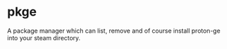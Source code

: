 # pkge
A package manager which can list, remove and of course install proton-ge into your steam directory.
